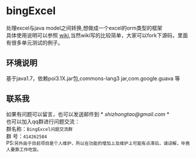 
# bingExcel  

处理excel与java model之间转换,想做成一个excel的orm类型的框架  
具体使用说明可以参照 [wiki](https://github.com/bingyulei007/bingExcel/wiki),当然wiki写的比较简单，大家可以fork下源码，里面有很多单元测试的例子。
## 环境说明
基于java1.7，依赖poi3.1X.jar包,commons-lang3 jar,com.google.guava 等
## 联系我
如果有问题可以留言，也可以发送邮件到 * _shizhongtao@gmail.com_ *    
也可以加入qq群进行问题交流：  
群名称：`BingExcel问题交流群`  
群   号：`414262584`  
PS:`另外由于目前项目是个人维护，所以在功能的增加上及维护上可能有点滞后，请谅解，毕竟人要靠工作吃饭。`

